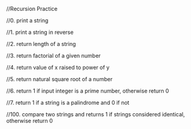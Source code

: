//Recursion Practice

//0. print a string

//1. print a string in reverse

//2. return length of a string

//3. return factorial of a given number

//4. return value of x raised to power of y

//5. return natural square root of a number

//6. return 1 if input integer is a prime number, otherwise return 0

//7. return 1 if a string is a palindrome and 0 if not

//100. compare two strings and returns 1 if strings considered identical, otherwise return 0